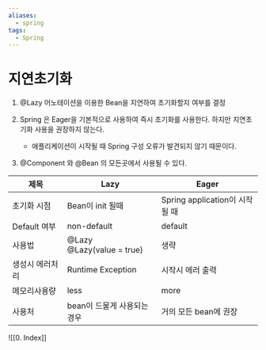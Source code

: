 ```yaml
---
aliases:
  - spring
tags:
  - Spring
---
```

# 지연초기화

1. @Lazy 어노테이션을 이용한 Bean을 지연하여 초기화할지 여부를 결정

2. Spring 은 Eager을 기본적으로 사용하여 즉시 초기화를 사용한다. 하지만 지연초기화 사용을 권장하지 않는다.
	-  애플리케이션이 시작될 때 Spring 구성 오류가 발견되지 않기 때문이다.

3. @Component 와 @Bean 의 모든곳에서 사용될 수 있다.

| 제목         | Lazy                         | Eager                     |
| ---------- | ---------------------------- | ------------------------- |
| 초기화 시점     | Bean이 init 될때                | Spring application이 시작될 때 |
| Default 여부 | non-default                  | default                   |
| 사용법        | @Lazy<br>@Lazy(value = true) | 생략                        |
| 생성시 에러처리   | Runtime Exception            | 시작시 에러 출력                 |
| 메모리사용량     | less                         | more                      |
| 사용처        | bean이 드물게 사용되는 경우            | 거의 모든 bean에 권장            |

![[0. Index]]

